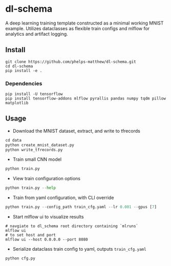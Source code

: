 # dl-schema
A deep learning training template constructed as a minimal working MNIST example. Utilizes dataclasses as flexible train configs and mlflow for analytics and artifact logging.

## Install
```
git clone https://github.com/phelps-matthew/dl-schema.git
cd dl-schema
pip install -e .
```
### Dependencies
```
pip install -U tensorflow
pip install tensorflow-addons mlflow pyrallis pandas numpy tqdm pillow matplotlib
```

## Usage
* Download the MNIST dataset, extract, and write to tfrecords
```python
cd data
python create_mnist_dataset.py
python write_tfrecords.py
```
* Train small CNN model
```python
python train.py
```
* View train configuration options
```python
python train.py --help
```
* Train from yaml configuration, with CLI override
```python
python train.py --config_path train_cfg.yaml --lr 0.001 --gpus [7]
```
* Start mlflow ui to visualize results
```
# navgiate to dl_schema root directory containing `mlruns`
mlflow ui
# to set host and port
mlflow ui --host 0.0.0.0 --port 8080
```
* Serialize dataclass train config to yaml, outputs `train_cfg.yaml`
```python
python cfg.py
```

